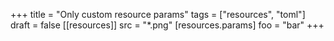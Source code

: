 +++
title = "Only custom resource params"
tags = ["resources", "toml"]
draft = false
[[resources]]
  src = "*.png"
  [resources.params]
    foo = "bar"
+++
